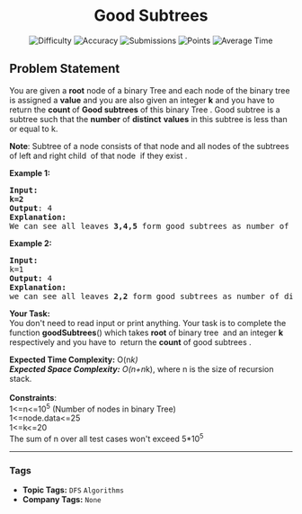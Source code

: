 <h1 align="center">Good Subtrees</h1>

<p align="center">
  <img alt="Difficulty" title="Difficulty" src="https://custom-icon-badges.demolab.com/badge/Difficulty: Medium-1F222E?style=for-the-badge&logoColor=white&logo=fire"/>
  <img alt="Accuracy" title="Accuracy" src="https://custom-icon-badges.demolab.com/badge/Accuracy: 69.2%25-1F222E?style=for-the-badge&logoColor=white&logo=target"/>
  <img alt="Submissions" title="Submissions" src="https://custom-icon-badges.demolab.com/badge/Submissions: 19K+-1F222E?style=for-the-badge&logoColor=white&logo=repo"/>
  <img alt="Points" title="Points" src="https://custom-icon-badges.demolab.com/badge/Points: 4-1F222E?style=for-the-badge&logoColor=white&logo=award"/>
  <img alt="Average Time" title="Average Time" src="https://custom-icon-badges.demolab.com/badge/Average%20Time: N/A-1F222E?style=for-the-badge&logoColor=white&logo=clock"/>
</p>

## Problem Statement

You are given a <b>root</b> node of a binary Tree and each node of the binary tree is assigned a <b>value</b> and you are also given an integer <b>k</b> and you have to return the <b>count </b>of <b>Good subtrees</b> of this binary Tree . Good subtree is a subtree such that the <b>number</b> of <b>distinct</b> <b>values</b> in this subtree is less than or equal to k.

<b>Note</b>: Subtree of a node consists of that node and all nodes of the subtrees of left and right child  of that node  if they exist .

<b>Example 1:</b>

<pre><b>Input:</b>
<img src="https://media.geeksforgeeks.org/img-practice/1_page-0001-1664728043.jpg" alt="" title=""/>
<b>k=2</b>
<b>Output</b>: 4
<b>Explanation:</b>
We can see all leaves <b>3,4,5</b> form good subtrees as number of distinct values in subtrees is 1 which is less than k which is given as <b>2,</b>now  subtree which starts at 2 and has 3 as left node  is also a good subtree because the <b>count</b> of distinct values is <b>2</b> which is equal to k so overall 4 good subtrees.</pre>

<b>Example 2:</b>

<pre><b>Input:</b>
<img src="https://media.geeksforgeeks.org/img-practice/2_page-0001-1664728091.jpg" alt="" title=""/>
k=1
<b>Output: </b>4
<b>Explanation:</b>
we can see all leaves <b>2,2</b> form good subtrees as number of distinct values in subtrees is 1 which is equal to k which is given as 1, now  both subtrees which starts at 2 and has 2 as child also forms  a good subtree because <b>count</b> of distinct values is 1 which is equal to k so overall <b>4</b> good subtrees.</pre>

<b>Your Task:</b><br>
You don't need to read input or print anything. Your task is to complete the function <b>goodSubtrees</b>() which takes <b>root</b> of binary tree  and an integer <b>k</b> respectively and you have to  return the <b>count</b> of good subtrees .

<b>Expected Time Complexity:</b> O(n*k)<br>
<b>Expected Space Complexity:</b> O(n+n*k), where n is the size of recursion stack.<br>
<br>
<b>Constraints</b>:<br>
1<=n<=10<sup>5</sup> (Number of nodes in binary Tree)<br>
1<=node.data<=25<br>
1<=k<=20<br>
The sum of n over all test cases won't exceed 5*10<sup>5</sup>


<hr>

### Tags
- **Topic Tags:** `DFS` `Algorithms`
- **Company Tags:** `None`
